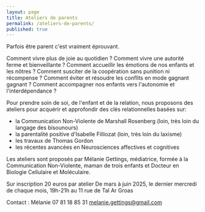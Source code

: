 ```yaml
---
layout: page
title: Ateliers de parents
permalink: /ateliers-de-parents/
published: true
---
```


Parfois être parent c'est vraiment éprouvant.

Comment vivre plus de joie au quotidien ?
Comment vivre une autorité ferme et bienveillante ?
Comment accueillir les émotions de nos enfants et les nôtres ?
Comment susciter de la coopération sans punition ni récompense ?
Comment éviter et résoudre les conflits en mode gagnant gagnant ?
Comment accompagner nos enfants vers l'autonomie et l'interdépendance ?

Pour prendre soin de soi, de l'enfant et de la relation, nous proposons des ateliers pour acquérir et approfondir des clés relationnelles basées sur:
- la Communication Non-Violente de Marshall Rosenberg (loin, très loin du langage des bisounours)
- la parentalité positive d'Isabelle Filliozat (loin, très loin du laxisme)
- les travaux de Thomas Gordon
- les récentes avancées en Neurosciences affectives et cognitives

Les ateliers sont proposés par Mélanie Gettings, médiatrice, formée à la Communication Non-Violente, maman de trois enfants et Docteur en Biologie Cellulaire et Moléculaire.
 
Sur inscription
20 euros par atelier
De mars à juin 2025, le dernier mercredi de chaque mois, 19h-21h au 11 rue de Tal Ar Groas


Contact :
Mélanie
07 81 18 85 31
melanie.gettings@gmail.com
 
